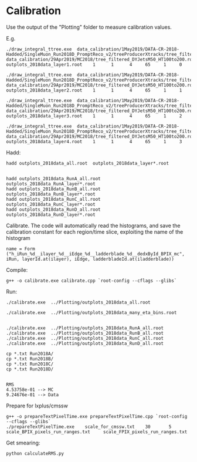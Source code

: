 Calibration
====

Use the output of the "Plotting" folder to measure calibration values.

E.g.

    ./draw_integral_ttree.exe  data_calibration/1May2019/DATA-CR-2018-Hadded/SingleMuon_Run2018D_PromptReco_v2/treeProducerXtracks/tree_filtered.root        data_calibration/29Apr2019/MC2018/tree_filtered_DYJetsM50_HT100to200.root    outplots_2018data_layer1.root    1      1      4     65     1     0
    
    ./draw_integral_ttree.exe  data_calibration/1May2019/DATA-CR-2018-Hadded/SingleMuon_Run2018D_PromptReco_v2/treeProducerXtracks/tree_filtered.root        data_calibration/29Apr2019/MC2018/tree_filtered_DYJetsM50_HT100to200.root    outplots_2018data_layer2.root    1      1      4     65     1     1
    
    ./draw_integral_ttree.exe  data_calibration/1May2019/DATA-CR-2018-Hadded/SingleMuon_Run2018D_PromptReco_v2/treeProducerXtracks/tree_filtered.root        data_calibration/29Apr2019/MC2018/tree_filtered_DYJetsM50_HT100to200.root    outplots_2018data_layer3.root    1      1      4     65     1     2
    
    ./draw_integral_ttree.exe  data_calibration/1May2019/DATA-CR-2018-Hadded/SingleMuon_Run2018D_PromptReco_v2/treeProducerXtracks/tree_filtered.root        data_calibration/29Apr2019/MC2018/tree_filtered_DYJetsM50_HT100to200.root    outplots_2018data_layer4.root    1      1      4     65     1     3
    

    
Hadd:

    hadd outplots_2018data_all.root  outplots_2018data_layer*.root
    
    
    hadd outplots_2018data_RunA_all.root  outplots_2018data_RunA_layer*.root
    hadd outplots_2018data_RunB_all.root  outplots_2018data_RunB_layer*.root
    hadd outplots_2018data_RunC_all.root  outplots_2018data_RunC_layer*.root
    hadd outplots_2018data_RunD_all.root  outplots_2018data_RunD_layer*.root
    
    

    
Calibrate. The code will automatically read the histograms, and save the calibration constant for each region/time slice, exploiting the name of the histogram

    name = Form ("h_iRun_%d__ilayer_%d__iEdge_%d__ladderblade_%d__dedxById_BPIX_mc", iRun, layerId.at(ilayer), iEdge, ladderbladeId.at(iladderblade))
    
Compile:

    g++ -o calibrate.exe calibrate.cpp `root-config --cflags --glibs`
    
Run:

    ./calibrate.exe  ../Plotting/outplots_2018data_all.root
    
    ./calibrate.exe  ../Plotting/outplots_2018data_many_eta_bins.root
    

    ./calibrate.exe  ../Plotting/outplots_2018data_RunA_all.root
    ./calibrate.exe  ../Plotting/outplots_2018data_RunB_all.root
    ./calibrate.exe  ../Plotting/outplots_2018data_RunC_all.root
    ./calibrate.exe  ../Plotting/outplots_2018data_RunD_all.root

    cp *.txt Run2018A/
    cp *.txt Run2018B/
    cp *.txt Run2018C/
    cp *.txt Run2018D/
    
    
    RMS
    4.53758e-01 --> MC
    9.24676e-01 --> Data
 
 
 
Prepare for lxplus/cmssw

    g++ -o prepareTextPixelTime.exe prepareTextPixelTime.cpp `root-config --cflags --glibs`
    ./prepareTextPixelTime.exe    scale_for_cmssw.txt    30       5    scale_BPIX_pixels_run_ranges.txt     scale_FPIX_pixels_run_ranges.txt


 
Get smearing:

    python calculateRMS.py 
    
    

